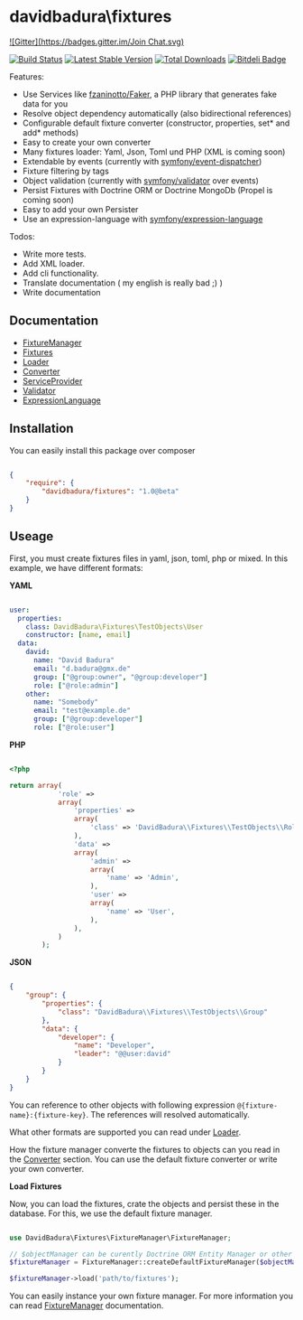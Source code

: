 davidbadura\fixtures
====================

[![Gitter](https://badges.gitter.im/Join Chat.svg)](https://gitter.im/DavidBadura/Fixtures?utm_source=badge&utm_medium=badge&utm_campaign=pr-badge&utm_content=badge)

[![Build Status](https://secure.travis-ci.org/DavidBadura/Fixtures.png)](http://travis-ci.org/DavidBadura/Fixtures)
[![Latest Stable Version](https://poser.pugx.org/davidbadura/fixtures/v/stable.png)](https://packagist.org/packages/davidbadura/fixtures)
[![Total Downloads](https://poser.pugx.org/davidbadura/fixtures/downloads.png)](https://packagist.org/packages/davidbadura/fixtures)
[![Bitdeli Badge](https://d2weczhvl823v0.cloudfront.net/DavidBadura/fixtures/trend.png)](https://bitdeli.com/free "Bitdeli Badge")

Features:

* Use Services like [fzaninotto/Faker](https://github.com/fzaninotto/Faker), a PHP library that generates fake data for you
* Resolve object dependency automatically (also bidirectional references)
* Configurable default fixture converter (constructor, properties, set* and add* methods)
* Easy to create your own converter
* Many fixtures loader: Yaml, Json, Toml und PHP (XML is coming soon)
* Extendable by events (currently with [symfony/event-dispatcher](http://symfony.com/doc/current/components/event_dispatcher/index.html))
* Fixture filtering by tags
* Object validation (currently with [symfony/validator](http://symfony.com/doc/current/book/validation.html) over events)
* Persist Fixtures with Doctrine ORM or Doctrine MongoDb (Propel is coming soon)
* Easy to add your own Persister
* Use an expression-language with [symfony/expression-language](http://symfony.com/doc/current/components/expression_language/index.html)

Todos:

* Write more tests.
* Add XML loader.
* Add cli functionality.
* Translate documentation ( my english is really bad ;) )
* Write documentation


Documentation
-------------

* [FixtureManager](https://github.com/DavidBadura/Fixtures/blob/master/doc/fixture_manager.md)
* [Fixtures](https://github.com/DavidBadura/Fixtures/blob/master/doc/fixtures.md)
* [Loader](https://github.com/DavidBadura/Fixtures/blob/master/doc/loader.md)
* [Converter](https://github.com/DavidBadura/Fixtures/blob/master/doc/converter.md)
* [ServiceProvider](https://github.com/DavidBadura/Fixtures/blob/master/doc/service_provider.md)
* [Validator](https://github.com/DavidBadura/Fixtures/blob/master/doc/validator.md)
* [ExpressionLanguage](https://github.com/DavidBadura/Fixtures/blob/master/doc/expression_language.md)


Installation
------------

You can easily install this package over composer

``` json

{
    "require": {
        "davidbadura/fixtures": "1.0@beta"
    }
}

```

Useage
------

First, you must create fixtures files in yaml, json, toml, php or mixed.
In this example, we have different formats:

**YAML**

```yaml

user:
  properties:
    class: DavidBadura\Fixtures\TestObjects\User
    constructor: [name, email]
  data:
    david:
      name: "David Badura"
      email: "d.badura@gmx.de"
      group: ["@group:owner", "@group:developer"]
      role: ["@role:admin"]
    other:
      name: "Somebody"
      email: "test@example.de"
      group: ["@group:developer"]
      role: ["@role:user"]


```

**PHP**

```php

<?php

return array(
            'role' =>
            array(
                'properties' =>
                array(
                    'class' => 'DavidBadura\\Fixtures\\TestObjects\\Role',
                ),
                'data' =>
                array(
                    'admin' =>
                    array(
                        'name' => 'Admin',
                    ),
                    'user' =>
                    array(
                        'name' => 'User',
                    ),
                ),
            )
        );


```

**JSON**

```json

{
    "group": {
        "properties": {
            "class": "DavidBadura\\Fixtures\\TestObjects\\Group"
        },
        "data": {
            "developer": {
                "name": "Developer",
                "leader": "@@user:david"
            }
        }
    }
}

```

You can reference to other objects with following expression `@{fixture-name}:{fixture-key}`. The references will resolved automatically.

What other formats are supported you can read under [Loader](https://github.com/DavidBadura/Fixtures/blob/master/doc/loader.md).

How the fixture manager converte the fixtures to objects can you read in the
[Converter](https://github.com/DavidBadura/Fixtures/blob/master/doc/converter.md)
section. You can use the default fixture converter or write your own converter.

**Load Fixtures**

Now, you can load the fixtures, crate the objects and persist these in the database.
For this, we use the default fixture manager.

```php

use DavidBadura\Fixtures\FixtureManager\FixtureManager;

// $objectManager can be curently Doctrine ORM Entity Manager or other Doctrine DocumentManager like MongoODM or CouchODM
$fixtureManager = FixtureManager::createDefaultFixtureManager($objectManager);

$fixtureManager->load('path/to/fixtures');

```

You can easily instance your own fixture manager.
For more information you can read [FixtureManager](https://github.com/DavidBadura/Fixtures/blob/master/doc/fixture_manager.md) documentation.
